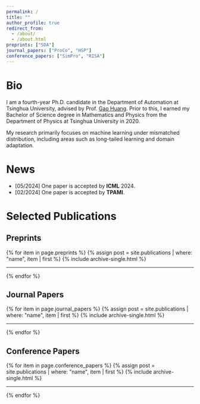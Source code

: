 ```yaml
---
permalink: /
title: ""
author_profile: true
redirect_from:
  - /about/
  - /about.html
preprints: ["SDA"]
journal_papers: ["ProCo", "HSP"]
conference_papers: ["SimPro", "RISA"]
---
```


# Bio

I am a fourth-year Ph.D. candidate in the Department of Automation at Tsinghua University, advised by Prof. [Gao Huang](https://www.gaohuang.net/).
Prior to this, I earned my Bachelor of Science degree in Mathematics and Physics from the Department of Physics at Tsinghua University in 2020.

My research primarily focuses on machine learning under mismatched distribution, including areas such as long-tailed learning and domain adaptation.

# News

- [05/2024] One paper is accepted by **ICML** 2024.
- [02/2024] One paper is accepted by **TPAMI**.

# Selected Publications

## Preprints

{% for item in page.preprints %}
{% assign post = site.publications | where: "name", item | first %}
{% include archive-single.html %}

---

{% endfor %}

## Journal Papers

{% for item in page.journal_papers %}
{% assign post = site.publications | where: "name", item | first %}
{% include archive-single.html %}

---

{% endfor %}

## Conference Papers

{% for item in page.conference_papers %}
{% assign post = site.publications | where: "name", item | first %}
{% include archive-single.html %}

---

{% endfor %}
